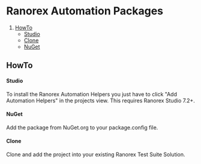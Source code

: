 # Ranorex Automation Packages

1. [HowTo](#howto)
   - [Studio](#studio)
   - [Clone](#clone)
   - [NuGet](#nuget)

## HowTo

#### Studio

To install the Ranorex Automation Helpers you just have to click "Add Automation Helpers" in the projects view. This requires Ranorex Studio 7.2+.

#### NuGet

Add the package from NuGet.org to your package.config file.

#### Clone

Clone and add the project into your existing Ranorex Test Suite Solution.
